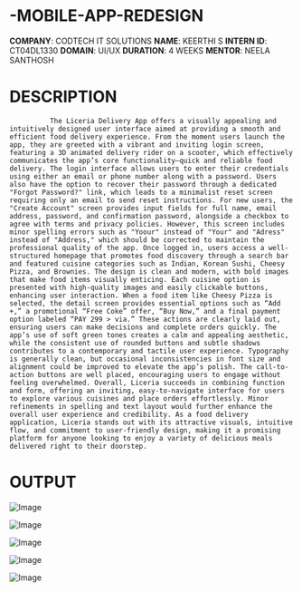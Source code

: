 # -MOBILE-APP-REDESIGN
**COMPANY**: CODTECH IT SOLUTIONS
**NAME**: KEERTHI S
**INTERN ID**: CT04DL1330
**DOMAIN**: UI/UX
**DURATION**: 4 WEEKS 
**MENTOR**: NEELA SANTHOSH
# DESCRIPTION 
              The Liceria Delivery App offers a visually appealing and intuitively designed user interface aimed at providing a smooth and efficient food delivery experience. From the moment users launch the app, they are greeted with a vibrant and inviting login screen, featuring a 3D animated delivery rider on a scooter, which effectively communicates the app’s core functionality—quick and reliable food delivery. The login interface allows users to enter their credentials using either an email or phone number along with a password. Users also have the option to recover their password through a dedicated "Forgot Password?" link, which leads to a minimalist reset screen requiring only an email to send reset instructions. For new users, the "Create Account" screen provides input fields for full name, email address, password, and confirmation password, alongside a checkbox to agree with terms and privacy policies. However, this screen includes minor spelling errors such as "Yoour" instead of "Your" and "Adress" instead of "Address," which should be corrected to maintain the professional quality of the app. Once logged in, users access a well-structured homepage that promotes food discovery through a search bar and featured cuisine categories such as Indian, Korean Sushi, Cheesy Pizza, and Brownies. The design is clean and modern, with bold images that make food items visually enticing. Each cuisine option is presented with high-quality images and easily clickable buttons, enhancing user interaction. When a food item like Cheesy Pizza is selected, the detail screen provides essential options such as “Add +,” a promotional “Free Coke” offer, “Buy Now,” and a final payment option labeled “PAY 299 > via.” These actions are clearly laid out, ensuring users can make decisions and complete orders quickly. The app’s use of soft green tones creates a calm and appealing aesthetic, while the consistent use of rounded buttons and subtle shadows contributes to a contemporary and tactile user experience. Typography is generally clean, but occasional inconsistencies in font size and alignment could be improved to elevate the app’s polish. The call-to-action buttons are well placed, encouraging users to engage without feeling overwhelmed. Overall, Liceria succeeds in combining function and form, offering an inviting, easy-to-navigate interface for users to explore various cuisines and place orders effortlessly. Minor refinements in spelling and text layout would further enhance the overall user experience and credibility. As a food delivery application, Liceria stands out with its attractive visuals, intuitive flow, and commitment to user-friendly design, making it a promising platform for anyone looking to enjoy a variety of delicious meals delivered right to their doorstep.
# OUTPUT

![Image](https://github.com/user-attachments/assets/156e9a5b-ecb3-4e26-82eb-e2115c84ef1b)

![Image](https://github.com/user-attachments/assets/b7336fee-2a76-4730-9d6d-b5f6182f2f6b)

![Image](https://github.com/user-attachments/assets/28733992-85bf-4e31-9f6c-56c92cf48bd1)

![Image](https://github.com/user-attachments/assets/4d142c6e-481d-4070-a1d7-612d892c9c1e)

![Image](https://github.com/user-attachments/assets/7ef0f4c8-f102-4b34-ad02-47fced145a0f)
